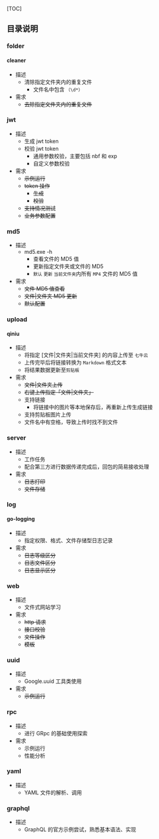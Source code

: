 [TOC]

## 目录说明
### folder
#### cleaner
- 描述
    - 清除指定文件夹内的重复文件
        - 文件名中包含 `（\d*）`
- 需求
    - ~~去除指定文件夹内的重复文件~~

### jwt
- 描述
    - 生成 jwt token
    - 校验 jwt token
        - 通用参数校验，主要包括 nbf 和 exp
        - 自定义参数校验
- 需求
    - ~~示例运行~~
    - ~~token 操作~~
        - ~~生成~~
        - ~~校验~~
    - ~~支持情况测试~~
    - ~~业务参数配置~~

### md5
- 描述
    - md5.exe -h
        - 查看文件的 MD5 值
        - 更新指定文件夹或文件的 MD5 
        - `默认` `更新` `当前文件夹`内所有 `MP4` 文件的 MD5 值
- 需求
    - ~~文件 MD5 值查看~~
    - ~~文件|文件夹 MD5 更新~~
    - ~~默认配置~~

### upload
#### qiniu
- 描述
    - 将指定 [文件|文件夹|当前文件夹] 的内容上传至 `七牛云`
    - 上传完毕后将链接转换为 `Markdown` 格式文本
    - 将结果数据更新至`剪贴板`
- 需求
    - ~~文件|文件夹上传~~
    - ~~右键上传指定「文件|文件夹」~~
    - 支持链接
        - 将链接中的图片等本地保存后，再重新上传生成链接
    - 支持剪贴板图片上传
    - 文件名中有空格，导致上传时找不到文件


### server
- 描述
    - 工作任务
    - 配合第三方进行数据传递完成后，回包的简易接收处理
- 需求
    - ~~日志打印~~
    - ~~文件存储~~

### log
#### 

#### go-logging
- 描述
    - 指定权限、格式、文件存储型日志记录
- 需求
    - ~~日志等级区分~~
    - ~~日志文件区分~~
    - ~~日志显示区分~~

### web
- 描述
    - 文件式网站学习
- 需求
    - ~~http 请求~~
    - ~~接口校验~~
    - ~~文件操作~~
    - ~~模板~~

### uuid
- 描述
    - Google.uuid 工具类使用
- 需求
    - ~~示例运行~~

### rpc
- 描述
    - 进行 GRpc 的基础使用探索
- 需求
    - 示例运行
    - 性能分析

### yaml
- 描述
    - YAML 文件的解析、调用

### graphql
- 描述
    - GraphQL 的官方示例尝试，熟悉基本语法、实现